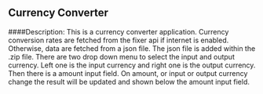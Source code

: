 ## Currency Converter


####Description:
This is a currency converter application. Currency conversion rates are fetched
from the fixer api if internet is enabled. Otherwise, data are fetched from
a json file. The json file is added within the .zip file. There are two drop
down menu to select the input and output currency. Left one is the input
currency and right one is the output currency. Then there is a amount input
field. On amount, or input or output currency change the result will be updated
and shown below the amount input field.
